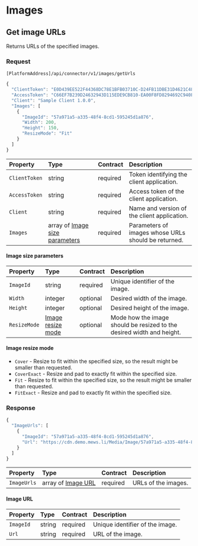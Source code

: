 <!-- AUTOMATICALLY GENERATED, DO NOT MODIFY -->
# Images

## Get image URLs

Returns URLs of the specified images.

### Request

`[PlatformAddress]/api/connector/v1/images/getUrls`

```javascript
{
  "ClientToken": "E0D439EE522F44368DC78E1BFB03710C-D24FB11DBE31D4621C4817E028D9E1D",
  "AccessToken": "C66EF7B239D24632943D115EDE9CB810-EA00F8FD8294692C940F6B5A8F9453D",
  "Client": "Sample Client 1.0.0",
  "Images": [
    {
      "ImageId": "57a971a5-a335-48f4-8cd1-595245d1a876",
      "Width": 200,
      "Height": 150,
      "ResizeMode": "Fit"
    }
  ]
}
```

| Property | Type | Contract | Description |
| :-- | :-- | :-- | :-- |
| `ClientToken` | string | required | Token identifying the client application. |
| `AccessToken` | string | required | Access token of the client application. |
| `Client` | string | required | Name and version of the client application. |
| `Images` | array of [Image size parameters](#image-size-parameters) | required | Parameters of images whose URLs should be returned. |

#### Image size parameters

| Property | Type | Contract | Description |
| :-- | :-- | :-- | :-- |
| `ImageId` | string | required | Unique identifier of the image. |
| `Width` | integer | optional | Desired width of the image. |
| `Height` | integer | optional | Desired height of the image. |
| `ResizeMode` | [Image resize mode](images.md#image-resize-mode) | optional | Mode how the image should be resized to the desired width and height. |

#### Image resize mode

* `Cover` - Resize to fit within the specified size, so the result might be smaller than requested.
* `CoverExact` - Resize and pad to exactly fit within the specified size.
* `Fit` - Resize to fit within the specified size, so the result might be smaller than requested.
* `FitExact` - Resize and pad to exactly fit within the specified size.

### Response

```javascript
{
  "ImageUrls": [
    {
      "ImageId": "57a971a5-a335-48f4-8cd1-595245d1a876",
      "Url": "https://cdn.demo.mews.li/Media/Image/57a971a5-a335-48f4-8cd1-595245d1a876?Mode=Fit&Width=200&Height=150"
    }
  ]
}
```

| Property | Type | Contract | Description |
| :-- | :-- | :-- | :-- |
| `ImageUrls` | array of [Image URL](#image-url) | required | URLs of the images. |

#### Image URL

| Property | Type | Contract | Description |
| :-- | :-- | :-- | :-- |
| `ImageId` | string | required | Unique identifier of the image. |
| `Url` | string | required | URL of the image. |
